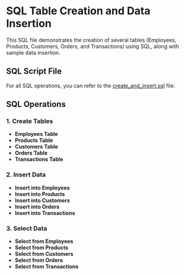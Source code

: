 # SQL Table Creation and Data Insertion

This SQL file demonstrates the creation of several tables (Employees, Products, Customers, Orders, and Transactions) using SQL, along with sample data insertion.
## SQL Script File
For all SQL operations, you can refer to the [create_and_insert.sql](https://github.com/ParimalA24-DS/30-50-Days-SQL-Challenge/blob/main/2.POSTGRE_SQL_PRACTICE2024/1.CREATE-INSERT-QUERIES.sql) file.

## SQL Operations

### 1. **Create Tables**

- **Employees Table**
- **Products Table**
- **Customers Table**
- **Orders Table**
- **Transactions Table**

### 2. **Insert Data**

- **Insert into Employees**
- **Insert into Products**
- **Insert into Customers**
- **Insert into Orders**
- **Insert into Transactions**

### 3. **Select Data**

- **Select from Employees**
- **Select from Products**
- **Select from Customers**
- **Select from Orders**
- **Select from Transactions**

